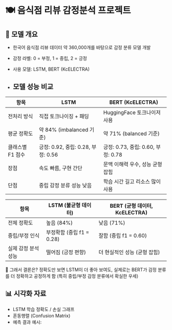 # 🍽️ 음식점 리뷰 감정분석 프로젝트

## 🧠 모델 개요
- 한국어 음식점 리뷰 데이터 약 360,000개를 바탕으로 감정 분류 모델 개발
- 감정 라벨: 0 = 부정, 1 = 중립, 2 = 긍정
- 사용 모델: LSTM, BERT (KcELECTRA)

- ## 모델 성능 비교

| 항목                | LSTM                              | BERT (KcELECTRA)                  |
|---------------------|-----------------------------------|-----------------------------------|
| 전처리 방식          | 직접 토크나이징 + 패딩              | HuggingFace 토크나이저 사용       |
| 평균 정확도          | 약 84% (imbalanced 기준)           | 약 71% (balanced 기준)            |
| 클래스별 F1 점수     | 긍정: 0.92, 중립: 0.28, 부정: 0.56  | 긍정: 0.73, 중립: 0.60, 부정: 0.78 |
| 장점                | 속도 빠름, 구현 간단                 | 문맥 이해력 우수, 성능 균형 잡힘   |
| 단점                | 중립 감정 분류 성능 낮음             | 학습 시간 길고 리소스 많이 사용    |

| 항목          | LSTM (불균형 데이터)      | BERT (균형 데이터, KcELECTRA) |
| ----------- | ------------------- | ------------------------ |
| 전체 정확도      | 높음 (84%)            | 낮음 (71%)                 |
| 중립/부정 인식    | 부정확함 (중립 f1 = 0.28) | 잘함 (중립 f1 = 0.60)        |
| 실제 감정 분석 성능 | 떨어짐 (긍정 편향)         | 더 현실적인 성능 (균형 잡힘)        |
📌 그래서 결론은?
정확도만 보면 LSTM이 더 좋아 보여도,
실제로는 BERT가 감정 분류를 더 정확하고 공정하게 함
(특히 중립/부정 감정 분류에서 확실한 우세)

## 📊 시각화 자료

- LSTM 학습 정확도 / 손실 그래프  
- 혼동행렬 (Confusion Matrix)  
- 예측 결과 예시:
